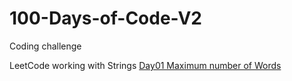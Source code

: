 # 100-Days-of-Code-V2

Coding challenge

LeetCode working with Strings [Day01 Maximum number of Words](https://leetcode.com/problems/maximum-number-of-words-found-in-sentences/submissions/)
